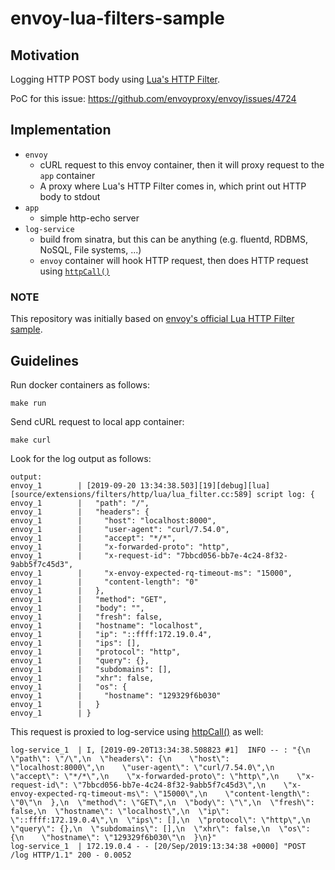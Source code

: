 # envoy-lua-filters-sample

## Motivation

Logging HTTP POST body using [Lua's HTTP Filter](https://www.envoyproxy.io/docs/envoy/v1.9.0/configuration/http_filters/lua_filter#config-http-filters-lua-stream-handle-api).

PoC for this issue: https://github.com/envoyproxy/envoy/issues/4724

## Implementation

- `envoy`
  - cURL request to this envoy container, then it will proxy request to the `app` container
  - A proxy where Lua's HTTP Filter comes in, which print out HTTP body to stdout
- `app`
  - simple http-echo server
- `log-service`
  - build from sinatra, but this can be anything (e.g. fluentd, RDBMS, NoSQL, File systems, ...)
  - `envoy` container will hook HTTP request, then does HTTP request using [`httpCall()`](https://www.envoyproxy.io/docs/envoy/v1.9.0/configuration/http_filters/lua_filter#httpcall)

### NOTE

This repository was initially based on [envoy's official Lua HTTP Filter sample](https://github.com/envoyproxy/envoy/tree/master/examples/lua).

## Guidelines

Run docker containers as follows:

```
make run
```

Send cURL request to local app container:

```
make curl
```

Look for the log output as follows:

```
output:
envoy_1        | [2019-09-20 13:34:38.503][19][debug][lua] [source/extensions/filters/http/lua/lua_filter.cc:589] script log: {
envoy_1        |   "path": "/",
envoy_1        |   "headers": {
envoy_1        |     "host": "localhost:8000",
envoy_1        |     "user-agent": "curl/7.54.0",
envoy_1        |     "accept": "*/*",
envoy_1        |     "x-forwarded-proto": "http",
envoy_1        |     "x-request-id": "7bbcd056-bb7e-4c24-8f32-9abb5f7c45d3",
envoy_1        |     "x-envoy-expected-rq-timeout-ms": "15000",
envoy_1        |     "content-length": "0"
envoy_1        |   },
envoy_1        |   "method": "GET",
envoy_1        |   "body": "",
envoy_1        |   "fresh": false,
envoy_1        |   "hostname": "localhost",
envoy_1        |   "ip": "::ffff:172.19.0.4",
envoy_1        |   "ips": [],
envoy_1        |   "protocol": "http",
envoy_1        |   "query": {},
envoy_1        |   "subdomains": [],
envoy_1        |   "xhr": false,
envoy_1        |   "os": {
envoy_1        |     "hostname": "129329f6b030"
envoy_1        |   }
envoy_1        | }
```

This request is proxied to log-service using [httpCall()](https://www.envoyproxy.io/docs/envoy/v1.9.0/configuration/http_filters/lua_filter#httpcall) as well:

```
log-service_1  | I, [2019-09-20T13:34:38.508823 #1]  INFO -- : "{\n  \"path\": \"/\",\n  \"headers\": {\n    \"host\": \"localhost:8000\",\n    \"user-agent\": \"curl/7.54.0\",\n    \"accept\": \"*/*\",\n    \"x-forwarded-proto\": \"http\",\n    \"x-request-id\": \"7bbcd056-bb7e-4c24-8f32-9abb5f7c45d3\",\n    \"x-envoy-expected-rq-timeout-ms\": \"15000\",\n    \"content-length\": \"0\"\n  },\n  \"method\": \"GET\",\n  \"body\": \"\",\n  \"fresh\": false,\n  \"hostname\": \"localhost\",\n  \"ip\": \"::ffff:172.19.0.4\",\n  \"ips\": [],\n  \"protocol\": \"http\",\n  \"query\": {},\n  \"subdomains\": [],\n  \"xhr\": false,\n  \"os\": {\n    \"hostname\": \"129329f6b030\"\n  }\n}"
log-service_1  | 172.19.0.4 - - [20/Sep/2019:13:34:38 +0000] "POST /log HTTP/1.1" 200 - 0.0052
```
